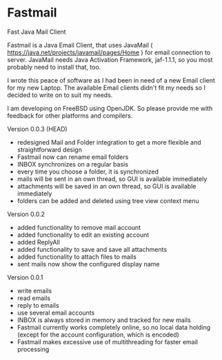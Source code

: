 # Fastmail
Fast Java Mail Client

Fastmail is a Java Email Client, that uses 
JavaMail ( https://java.net/projects/javamail/pages/Home )
for email connection to server.
JavaMail needs Java Activation Framework, jaf-1.1.1, so you most probably need to install 
that, too.

I wrote this peace of software as I had been in need of a new Email client for
my new Laptop. The available Email clients didn't fit my needs so I decided to write
on to suit my needs.

I am developing on FreeBSD using OpenJDK. 
So please provide me with feedback for other platforms and compilers.

Version 0.0.3 (HEAD)
* redesigned Mail and Folder integration to get a more flexible and straightforward design
* Fastmail now can rename email folders
* INBOX synchronizes on a regular basis
* every time you choose a folder, it is synchronized
* mails will be sent in an own thread, so GUI is available immediately 
* attachments will be saved in an own thread, so GUI is available immediately
* folders can be added and deleted using tree view context menu


Version 0.0.2
* added functionality to remove mail account
* added functionality to edit an existing account
* added ReplyAll
* added functionality to save and save all attachments
* added functionality to attach files to mails
* sent mails now show the configured display name


Version 0.0.1
* write emails
* read emails
* reply to emails
* use several email accounts
* INBOX is always stored in memory and tracked for new mails
* Fastmail currently works completely online, so no local data holding
	(except for the account configuration, which is encoded)
* Fastmail makes excessive use of multithreading for faster email processing

